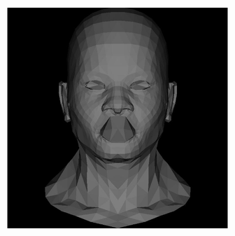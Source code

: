 ![](https://github.com/KienHoSD/3D_programming/blob/main/ssloys_lecture/L2_triangle_rasterization/img/test.jpg)
